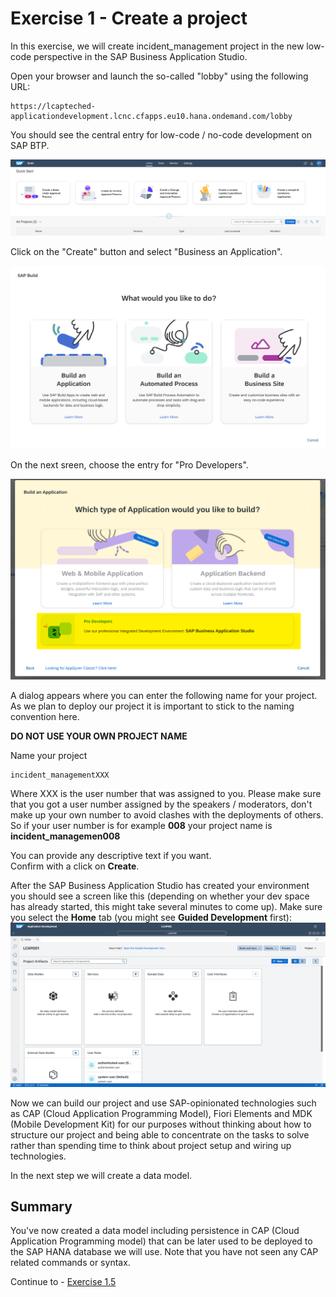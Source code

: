 # Exercise 1 - Create a project

In this exercise, we will create incident_management project in the new low-code perspective in the SAP Business Application Studio.

Open your browser and launch the so-called "lobby" using the following URL:
```URL
https://lcapteched-applicationdevelopment.lcnc.cfapps.eu10.hana.ondemand.com/lobby
```
You should see the central entry for low-code / no-code development on SAP BTP.

![](/exercises/ex1/images/lobby_01.png)

Click on the "Create" button and select "Business an Application". 

![](/exercises/ex1new/images/BuildApplication.png)

On the next sreen, choose the entry for "Pro Developers".

![](/exercises/ex1/images/lobby_03.png)

A dialog appears where you can enter the following name for your project. As we plan to deploy our project it is important to stick to the naming convention here.  

**DO NOT USE YOUR OWN PROJECT NAME**  

Name your project   
```
incident_managementXXX
```
Where XXX is the user number that was assigned to you. Please make sure that you got a user number assigned by the speakers / moderators, don't make up your own number to avoid clashes with the deployments of others. So if your user number is for example **008** your project name is **incident_managemen008**

You can provide any descriptive text if you want.  
Confirm with a click on **Create**.

After the SAP Business Application Studio has created your environment you should see a screen like this (depending on whether your dev space has already started, this might take several minutes to come up). Make sure you select the **Home** tab (you might see **Guided Development** first):
![](/exercises/ex1/images/LCAP_01.png)

Now we can build our project and use SAP-opinionated technologies such as CAP (Cloud Application Programming Model), Fiori Elements and MDK (Mobile Development Kit) for our purposes without thinking about how to structure our project and being able to concentrate on the tasks to solve rather than spending time to think about project setup and wiring up technologies.

In the next step we will create a data model.

## Summary

You've now created a data model including persistence in CAP (Cloud Application Programming model) that can be later used to be deployed to the SAP HANA database we will use. Note that you have not seen any CAP related commands or syntax.

Continue to - [Exercise 1.5](../ex1.5/README.md)
